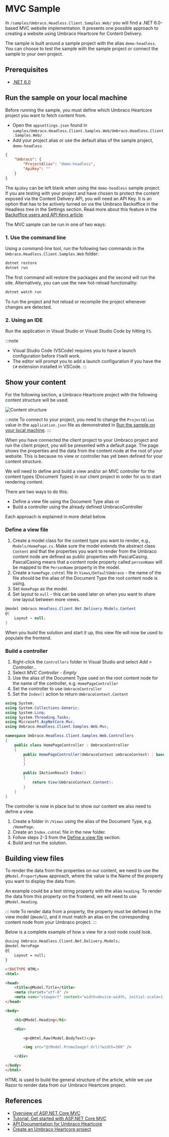 # MVC Sample

In `/samples/Umbraco.Headless.Client.Samples.Web/` you will find a .NET 6.0-based MVC website implementation. It presents one possible approach to creating a website using Umbraco Heartcore for Content Delivery.

The sample is built around a sample project with the alias `demo-headless`. You can choose to test the sample with the sample project or connect the sample to your own project.

## Prerequisites

- [.NET 6.0](https://dotnet.microsoft.com/en-us/download/dotnet/6.0)

## Run the sample on your local machine

Before running the sample, you must define which Umbraco Heartcore project you want to fetch content from.

- Open the `appsettings.json` found in `samples/Umbraco.Headless.Client.Samples.Web/Umbraco.Headless.Client.Samples.Web/`
- Add your project alias or use the default alias of the sample project, `demo-headless`

```json
{
    "Umbraco": {
        "ProjectAlias": "demo-headless",
        "ApiKey": ""
    }
}
```

The `ApiKey` can be left blank when using the `demo-headless` sample project. If you are testing with your project and have chosen to protect the content exposed via the Content Delivery API, you will need an API Key. It is an option that has to be actively turned on via the Umbraco Backoffice in the Headless tree in the Settings section. Read more about this feature in the [Backoffice users and API Keys article](../../../Getting-Started-Cloud/Backoffice-Users-and-API-Keys).

The MVC sample can be run in one of two ways:

### 1. Use the command line

Using a command-line tool, run the following two commands in the `Umbraco.Headless.Client.Samples.Web` folder:

```bash
dotnet restore
dotnet run
```

The first command will restore the packages and the second will run the site. Alternatively, you can use the new hot-reload functionality:

```bash
dotnet watch run
```

To run the project and hot reload or recompile the project whenever changes are detected.

### 2. Using an IDE

Run the application in Visual Studio or Visual Studio Code by hitting `F5`.

:::note
- Visual Studio Code (VSCode) requires you to have a launch configuration before `F5`will work.
- The editor will prompt you to add a launch configuration if you have the `C#` extension installed in VSCode.
:::

## Show your content

For the following section, a Umbraco Heartcore project with the following content structure will be used:

![Content structure](images/content-structure.png)

:::note
To connect to your project, you need to change the `ProjectAlias` value in the `application.json` file as demonstrated in [Run the sample on your local machine](#run-the-sample-on-your-local-machine).
:::

When you have connected the client project to your Umbraco project and run the client project, you will be presented with a default page. The page shows the properties and the data from the content node at the root of your website. This is because no view or controller has yet been defined for your content structure.

We will need to define and build a view and/or an MVC controller for the content types (Document Types) in our client project in order for us to start rendering content.

There are two ways to do this:

- Define a view file using the Document Type alias or
- Build a controller using the already defined UmbracoController

Each approach is explained in more detail below.

### Define a view file

1. Create a model class for the content type you want to render, e.g., `Models/HomePage.cs`. Make sure the model extends the abstract class `Content` and that the properties you want to render from the Umbraco content node are defined as public properties with PascalCasing. PascalCasing means that a content node property called `personName` will be mapped to the `PersonName` property in the model.
2. Create a `homePage.cshtml` file in `Views/DefaultUmbraco` - the name of the file should be the alias of the Document Type the root content node is using.
3. Set `HomePage` as the model.
4. Set layout to `null` - this can be used later on when you want to share one layout between more views.

```csharp
@model Umbraco.Headless.Client.Net.Delivery.Models.Content
@{
    Layout = null;
}
```

When you build the solution and start it up, this view file will now be used to populate the frontend.

### Build a controller

1. Right-click the `Controllers` folder in Visual Studio and select *Add > Controller...*
2. Select *MVC Controller - Empty*
3. Use the alias of the Document Type used on the root content node for the name of the controller, e.g. `HomePageController`
4. Set the controller to use `UmbracoController`
5. Set the `Index()` action to return `UmbracoContext.Content`

```csharp
using System;
using System.Collections.Generic;
using System.Linq;
using System.Threading.Tasks;
using Microsoft.AspNetCore.Mvc;
using Umbraco.Headless.Client.Samples.Web.Mvc;

namespace Umbraco.Headless.Client.Samples.Web.Controllers
{
    public class HomePageController : UmbracoController
    {
        public HomePageController(UmbracoContext umbracoContext) : base(umbracoContext)
        {
        }

        public IActionResult Index()
        {
            return View(UmbracoContext.Content);
        }
    }
}
```

The controller is now in place but to show our content we also need to define a view.

1. Create a folder in `/Views` using the alias of the Document Type, e.g. `/HomePage`.
2. Create an `Index.cshtml` file in the new folder.
3. Follow steps 2-3 from the [Define a view file](#define-a-view-file) section.
4. Build and run the solution.

## Building view files

To render the data from the properties on our content, we need to use the `@Model.PropertyName` approach, where the value is the Name of the property you want to display the data from.

An example could be a text string property with the alias `heading`. To render the data from this property on the frontend, we will need to use `@Model.Heading`.

::: note
To render data from a property, the property must be defined in the view model (`@model`), and it must match an alias on the corresponding content node from your Umbraco project.
:::

Below is a complete example of how a view for a root node could look.

```html
@using Umbraco.Headless.Client.Net.Delivery.Models;
@model HeroPage
@{
    Layout = null;
}

<!DOCTYPE HTML>
<html>

<head>
    <title>@Model.Title</title>
    <meta charset="utf-8" />
    <meta name="viewport" content="width=device-width, initial-scale=1, user-scalable=no" />
</head>

<body>

    <h1>@Model.Heading</h1>

    <div>

        <p>@Html.Raw(Model.BodyText)</p>

        <img src="@(Model.PromoImage?.Url)?width=300" />

    </div>

</body>
</html>
```

HTML is used to build the general structure of the article, while we use Razor to render data from our Umbraco Heartcore project.

## References

- [Overview of ASP.NET Core MVC](https://docs.microsoft.com/en-us/aspnet/core/mvc/overview?view=aspnetcore-2.2)
- [Tutorial: Get started with ASP.NET Core MVC](https://docs.microsoft.com/en-gb/aspnet/core/tutorials/first-mvc-app/start-mvc?view=aspnetcore-2.2&tabs=visual-studio)
- [API Documentation for Umbraco Heartcore](../../../API-Documentation)
- [Create an Umbraco Heartcore project](../../../Getting-Started-Cloud/Creating-a-Heartcore-project)

